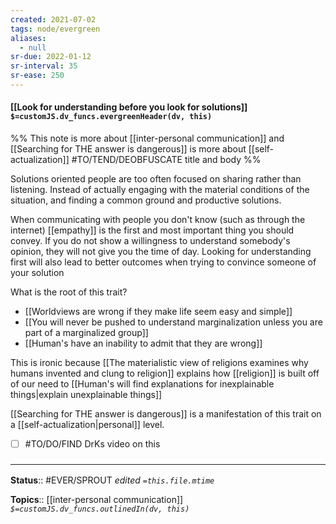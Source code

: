 ```yaml
---
created: 2021-07-02
tags: node/evergreen
aliases:
  - null
sr-due: 2022-01-12
sr-interval: 35
sr-ease: 250
---
```


#### [[Look for understanding before you look for solutions]] `$=customJS.dv_funcs.evergreenHeader(dv, this)`
%%
This note is more about [[inter-personal communication]] and [[Searching for THE answer is dangerous]] is more about [[self-actualization]]
#TO/TEND/DEOBFUSCATE title and body
%%

Solutions oriented people are too often focused on sharing rather than listening.
Instead of actually engaging with the material conditions of the situation,
and finding a common ground and productive solutions.

When communicating with people you don't know (such as through the internet) [[empathy]] is the first and most important thing you should convey. If you do not show a willingness to understand somebody's opinion, they will not give you the time of day. Looking for understanding first will also lead to better outcomes when trying to convince someone of your solution 

What is the root of this trait?
- [[Worldviews are wrong if they make life seem easy and simple]] 
- [[You will never be pushed to understand marginalization unless you are part of a marginalized group]]
- [[Human's have an inability to admit that they are wrong]]

This is ironic because [[The materialistic view of religions examines why humans invented and clung to religion]] explains how [[religion]] is built off of our need to [[Human's will find explanations for inexplainable things|explain unexplainable things]]

 [[Searching for THE answer is dangerous]] is a manifestation of this trait on a [[self-actualization|personal]] level.

- [ ] #TO/DO/FIND DrKs video on this 

### <hr class="footnote"/>

**Status**:: #EVER/SPROUT 
*edited `=this.file.mtime`*

**Topics**:: [[inter-personal communication]]
*`$=customJS.dv_funcs.outlinedIn(dv, this)`*
